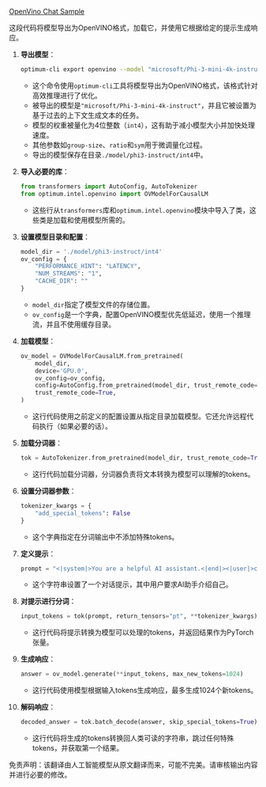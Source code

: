 [OpenVino Chat Sample](../../../../code/06.E2E/E2E_OpenVino_Chat_Phi3-instruct.ipynb)

这段代码将模型导出为OpenVINO格式，加载它，并使用它根据给定的提示生成响应。

1. **导出模型**：
   ```bash
   optimum-cli export openvino --model "microsoft/Phi-3-mini-4k-instruct" --task text-generation-with-past --weight-format int4 --group-size 128 --ratio 0.6 --sym --trust-remote-code ./model/phi3-instruct/int4
   ```
   - 这个命令使用`optimum-cli`工具将模型导出为OpenVINO格式，该格式针对高效推理进行了优化。
   - 被导出的模型是`"microsoft/Phi-3-mini-4k-instruct"`，并且它被设置为基于过去的上下文生成文本的任务。
   - 模型的权重被量化为4位整数（`int4`），这有助于减小模型大小并加快处理速度。
   - 其他参数如`group-size`、`ratio`和`sym`用于微调量化过程。
   - 导出的模型保存在目录`./model/phi3-instruct/int4`中。

2. **导入必要的库**：
   ```python
   from transformers import AutoConfig, AutoTokenizer
   from optimum.intel.openvino import OVModelForCausalLM
   ```
   - 这些行从`transformers`库和`optimum.intel.openvino`模块中导入了类，这些类是加载和使用模型所需的。

3. **设置模型目录和配置**：
   ```python
   model_dir = './model/phi3-instruct/int4'
   ov_config = {
       "PERFORMANCE_HINT": "LATENCY",
       "NUM_STREAMS": "1",
       "CACHE_DIR": ""
   }
   ```
   - `model_dir`指定了模型文件的存储位置。
   - `ov_config`是一个字典，配置OpenVINO模型优先低延迟，使用一个推理流，并且不使用缓存目录。

4. **加载模型**：
   ```python
   ov_model = OVModelForCausalLM.from_pretrained(
       model_dir,
       device='GPU.0',
       ov_config=ov_config,
       config=AutoConfig.from_pretrained(model_dir, trust_remote_code=True),
       trust_remote_code=True,
   )
   ```
   - 这行代码使用之前定义的配置设置从指定目录加载模型。它还允许远程代码执行（如果必要的话）。

5. **加载分词器**：
   ```python
   tok = AutoTokenizer.from_pretrained(model_dir, trust_remote_code=True)
   ```
   - 这行代码加载分词器，分词器负责将文本转换为模型可以理解的tokens。

6. **设置分词器参数**：
   ```python
   tokenizer_kwargs = {
       "add_special_tokens": False
   }
   ```
   - 这个字典指定在分词输出中不添加特殊tokens。

7. **定义提示**：
   ```python
   prompt = "<|system|>You are a helpful AI assistant.<|end|><|user|>can you introduce yourself?<|end|><|assistant|>"
   ```
   - 这个字符串设置了一个对话提示，其中用户要求AI助手介绍自己。

8. **对提示进行分词**：
   ```python
   input_tokens = tok(prompt, return_tensors="pt", **tokenizer_kwargs)
   ```
   - 这行代码将提示转换为模型可以处理的tokens，并返回结果作为PyTorch张量。

9. **生成响应**：
   ```python
   answer = ov_model.generate(**input_tokens, max_new_tokens=1024)
   ```
   - 这行代码使用模型根据输入tokens生成响应，最多生成1024个新tokens。

10. **解码响应**：
    ```python
    decoded_answer = tok.batch_decode(answer, skip_special_tokens=True)[0]
    ```
    - 这行代码将生成的tokens转换回人类可读的字符串，跳过任何特殊tokens，并获取第一个结果。

免责声明：该翻译由人工智能模型从原文翻译而来，可能不完美。请审核输出内容并进行必要的修改。